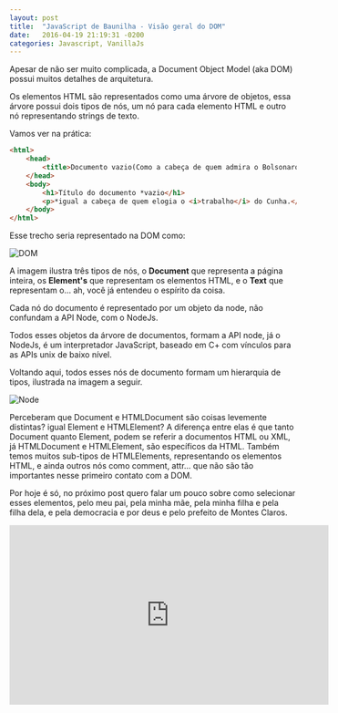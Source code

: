 ```yaml
---
layout: post
title:  "JavaScript de Baunilha - Visão geral do DOM"
date:   2016-04-19 21:19:31 -0200
categories: Javascript, VanillaJs
---
```


Apesar de não ser muito complicada, a Document Object Model (aka DOM) possui muitos detalhes de arquitetura.

Os elementos HTML são representados como uma árvore de objetos, essa árvore possui dois tipos de nós, um nó para cada elemento HTML e
outro nó representando strings de texto.

Vamos ver na prática:

```html
<html>
    <head>
        <title>Documento vazio(Como a cabeça de quem admira o Bolsonaro)</title>
    </head>
    <body>
        <h1>Título do documento *vazio</h1>
        <p>*igual a cabeça de quem elogia o <i>trabalho</i> do Cunha.</p>
    </body>
</html>
```

Esse trecho seria representado na DOM como:

![DOM](http://i.imgur.com/OgfuQQY.png)

A imagem ilustra três tipos de nós, o **Document** que representa a página inteira, os **Element's** que representam os elementos HTML, e o **Text** que representam o... ah, você já entendeu o espírito da coisa.

Cada nó do documento é representado por um objeto da node, não confundam a API Node, com o NodeJs.

Todos esses objetos da árvore de documentos, formam a API node, já o NodeJs, é um interpretador JavaScript, baseado em C+ com vínculos para as APIs unix de baixo nível.

Voltando aqui, todos esses nós de documento formam um hierarquia de tipos, ilustrada na imagem a seguir.

![Node](http://i.imgur.com/G9aQYBD.png)

Perceberam que Document e HTMLDocument são coisas levemente distintas? igual Element e HTMLElement? A diferença entre elas é que tanto Document quanto Element, podem se referir a documentos HTML ou XML,
já HTMLDocument e HTMLElement, são específicos da HTML. Também temos muitos sub-tipos de HTMLElements, representando os elementos HTML, e ainda outros nós como comment, attr... que não são tão importantes nesse primeiro contato com a DOM.

Por hoje é só, no próximo post quero falar um pouco sobre como selecionar esses elementos, pelo meu pai, pela minha mãe, pela minha filha e pela filha dela, e pela democracia e por deus e pelo prefeito de Montes Claros.

<iframe width="560" height="315" src="https://www.youtube.com/embed/dPUJqieJIvU" frameborder="0" allowfullscreen></iframe>
